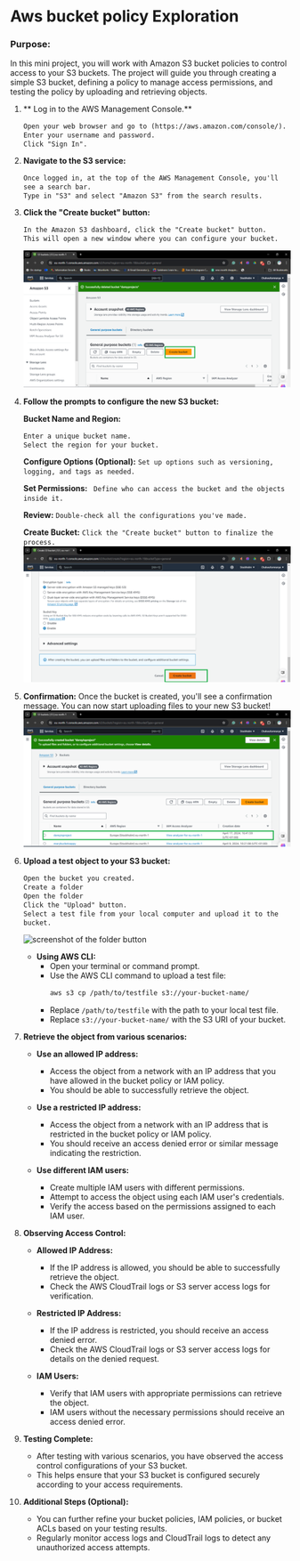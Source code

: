 # Aws bucket policy Exploration 

### Purpose:

In this mini project, you will work with Amazon S3 bucket policies to control access to your S3 buckets. The project will guide you through creating a simple S3 bucket, defining a policy to manage access permissions, and testing the policy by uploading and retrieving objects.

1. ** Log in to the AWS Management Console.**
   ```
   Open your web browser and go to (https://aws.amazon.com/console/).
   Enter your username and password.
   Click "Sign In".
   ```
2. **Navigate to the S3 service:**
   ```
   Once logged in, at the top of the AWS Management Console, you'll see a search bar. 
   Type in "S3" and select "Amazon S3" from the search results.
   ```

3. **Click the "Create bucket" button:**
   ```
   In the Amazon S3 dashboard, click the "Create bucket" button.
   This will open a new window where you can configure your bucket.
   ```
   ![screenshot of the create bucket button](image/Create_bucket.png)

4. **Follow the prompts to configure the new S3 bucket:**
   
   **Bucket Name and Region:**
   ```
   Enter a unique bucket name.
   Select the region for your bucket.
   ```

   **Configure Options (Optional):**
   `Set up options such as versioning, logging, and tags as needed.`
   
   **Set Permissions:**
  ` Define who can access the bucket and the objects inside it.`
   
   **Review:**
   `Double-check all the configurations you've made.`
   
   **Create Bucket:**
   `Click the "Create bucket" button to finalize the process.`
   ![screenshot of creating bucket button](image/Creating_bucket.png)

5. **Confirmation:**
   Once the bucket is created, you'll see a confirmation message.
   You can now start uploading files to your new S3 bucket!
   ![screenshot of bucket created](image/bucket_created.png)


6. **Upload a test object to your S3 bucket:**
   ```
   Open the bucket you created.
   Create a folder
   Open the folder
   Click the "Upload" button.
   Select a test file from your local computer and upload it to the bucket.
   ```
   ![screenshot of the folder button](image/)

   - **Using AWS CLI:**
     - Open your terminal or command prompt.
     - Use the AWS CLI command to upload a test file:
       ```bash
       aws s3 cp /path/to/testfile s3://your-bucket-name/
       ```
     - Replace `/path/to/testfile` with the path to your local test file.
     - Replace `s3://your-bucket-name/` with the S3 URI of your bucket.

2. **Retrieve the object from various scenarios:**
   - **Use an allowed IP address:**
     - Access the object from a network with an IP address that you have allowed in the bucket policy or IAM policy.
     - You should be able to successfully retrieve the object.

   - **Use a restricted IP address:**
     - Access the object from a network with an IP address that is restricted in the bucket policy or IAM policy.
     - You should receive an access denied error or similar message indicating the restriction.

   - **Use different IAM users:**
     - Create multiple IAM users with different permissions.
     - Attempt to access the object using each IAM user's credentials.
     - Verify the access based on the permissions assigned to each IAM user.

3. **Observing Access Control:**
   - **Allowed IP Address:**
     - If the IP address is allowed, you should be able to successfully retrieve the object.
     - Check the AWS CloudTrail logs or S3 server access logs for verification.

   - **Restricted IP Address:**
     - If the IP address is restricted, you should receive an access denied error.
     - Check the AWS CloudTrail logs or S3 server access logs for details on the denied request.

   - **IAM Users:**
     - Verify that IAM users with appropriate permissions can retrieve the object.
     - IAM users without the necessary permissions should receive an access denied error.

4. **Testing Complete:**
   - After testing with various scenarios, you have observed the access control configurations of your S3 bucket.
   - This helps ensure that your S3 bucket is configured securely according to your access requirements.

5. **Additional Steps (Optional):**
   - You can further refine your bucket policies, IAM policies, or bucket ACLs based on your testing results.
   - Regularly monitor access logs and CloudTrail logs to detect any unauthorized access attempts.


